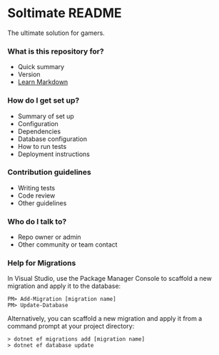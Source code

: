 # Soltimate README #

The ultimate solution for gamers.


### What is this repository for? ###

* Quick summary
* Version
* [Learn Markdown](https://bitbucket.org/tutorials/markdowndemo)


### How do I get set up? ###

* Summary of set up
* Configuration
* Dependencies
* Database configuration
* How to run tests
* Deployment instructions


### Contribution guidelines ###

* Writing tests
* Code review
* Other guidelines


### Who do I talk to? ###

* Repo owner or admin
* Other community or team contact


### Help for Migrations ###

In Visual Studio, use the Package Manager Console to scaffold a new migration and apply it to the database:
```
PM> Add-Migration [migration name] 
PM> Update-Database
```
Alternatively, you can scaffold a new migration and apply it from a command prompt at your project directory:
```
> dotnet ef migrations add [migration name] 
> dotnet ef database update
```
